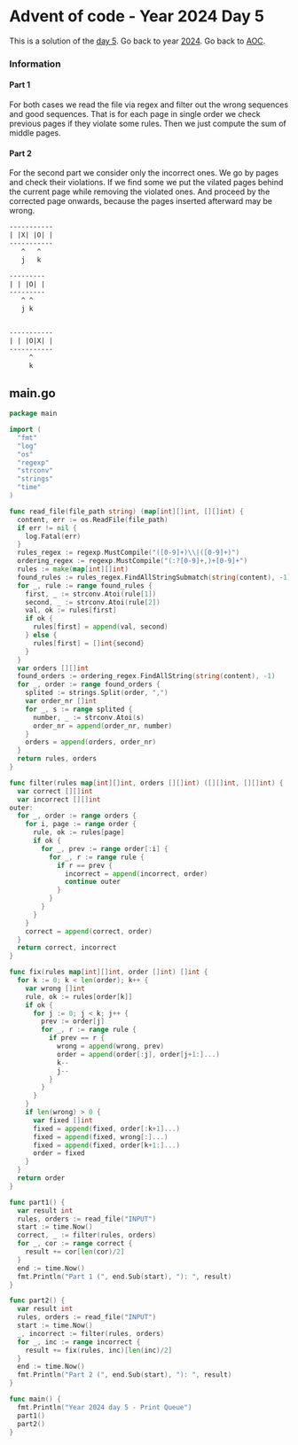# Advent of code - Year 2024 Day 5

This is a solution of the [day 5](https://adventofcode.com/2024/day/5). Go back to year [2024](2024.md). Go back to [AOC](../adventofcode.md).

### Information

#### Part 1

For both cases we read the file via regex and filter out the wrong sequences and good sequences. That is for each page in single order we check previous pages if they violate some rules. Then we just compute the sum of middle pages.

#### Part 2

For the second part we consider only the incorrect ones. We go by pages and check their violations. If we find some we put the vilated pages behind the current page while removing the violated ones. And proceed by the corrected page onwards, because the pages inserted afterward may be wrong.


```txt
-----------
| |X| |O| |
-----------
   ^   ^
   j   k

---------
| | |O| |
---------
   ^ ^
   j k


-----------
| | |O|X| |
-----------
	 ^
	 k
```

## main.go

```go
package main

import (
  "fmt"
  "log"
  "os"
  "regexp"
  "strconv"
  "strings"
  "time"
)

func read_file(file_path string) (map[int][]int, [][]int) {
  content, err := os.ReadFile(file_path)
  if err != nil {
    log.Fatal(err)
  }
  rules_regex := regexp.MustCompile("([0-9]+)\\|([0-9]+)")
  ordering_regex := regexp.MustCompile("(:?[0-9]+,)+[0-9]+")
  rules := make(map[int][]int)
  found_rules := rules_regex.FindAllStringSubmatch(string(content), -1)
  for _, rule := range found_rules {
    first, _ := strconv.Atoi(rule[1])
    second, _ := strconv.Atoi(rule[2])
    val, ok := rules[first]
    if ok {
      rules[first] = append(val, second)
    } else {
      rules[first] = []int{second}
    }
  }
  var orders [][]int
  found_orders := ordering_regex.FindAllString(string(content), -1)
  for _, order := range found_orders {
    splited := strings.Split(order, ",")
    var order_nr []int
    for _, s := range splited {
      number, _ := strconv.Atoi(s)
      order_nr = append(order_nr, number)
    }
    orders = append(orders, order_nr)
  }
  return rules, orders
}

func filter(rules map[int][]int, orders [][]int) ([][]int, [][]int) {
  var correct [][]int
  var incorrect [][]int
outer:
  for _, order := range orders {
    for i, page := range order {
      rule, ok := rules[page]
      if ok {
        for _, prev := range order[:i] {
          for _, r := range rule {
            if r == prev {
              incorrect = append(incorrect, order)
              continue outer
            }
          }
        }
      }
    }
    correct = append(correct, order)
  }
  return correct, incorrect
}

func fix(rules map[int][]int, order []int) []int {
  for k := 0; k < len(order); k++ {
    var wrong []int
    rule, ok := rules[order[k]]
    if ok {
      for j := 0; j < k; j++ {
        prev := order[j]
        for _, r := range rule {
          if prev == r {
            wrong = append(wrong, prev)
            order = append(order[:j], order[j+1:]...)
            k--
            j--
          }
        }
      }
    }
    if len(wrong) > 0 {
      var fixed []int
      fixed = append(fixed, order[:k+1]...)
      fixed = append(fixed, wrong[:]...)
      fixed = append(fixed, order[k+1:]...)
      order = fixed
    }
  }
  return order
}

func part1() {
  var result int
  rules, orders := read_file("INPUT")
  start := time.Now()
  correct, _ := filter(rules, orders)
  for _, cor := range correct {
    result += cor[len(cor)/2]
  }
  end := time.Now()
  fmt.Println("Part 1 (", end.Sub(start), "): ", result)
}

func part2() {
  var result int
  rules, orders := read_file("INPUT")
  start := time.Now()
  _, incorrect := filter(rules, orders)
  for _, inc := range incorrect {
    result += fix(rules, inc)[len(inc)/2]
  }
  end := time.Now()
  fmt.Println("Part 2 (", end.Sub(start), "): ", result)
}

func main() {
  fmt.Println("Year 2024 day 5 - Print Queue")
  part1()
  part2()
}
```

